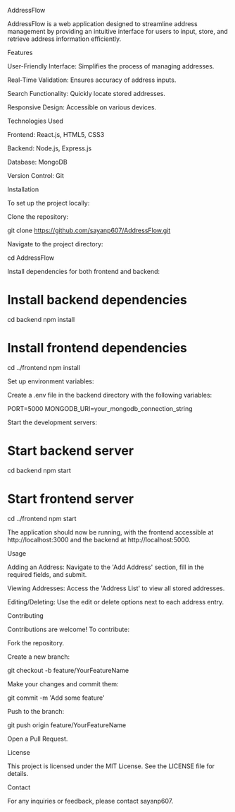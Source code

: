 AddressFlow

AddressFlow is a web application designed to streamline address management by providing an intuitive interface for users to input, store, and retrieve address information efficiently.

Features

User-Friendly Interface: Simplifies the process of managing addresses.

Real-Time Validation: Ensures accuracy of address inputs.

Search Functionality: Quickly locate stored addresses.

Responsive Design: Accessible on various devices.

Technologies Used

Frontend: React.js, HTML5, CSS3

Backend: Node.js, Express.js

Database: MongoDB

Version Control: Git

Installation

To set up the project locally:

Clone the repository:

git clone https://github.com/sayanp607/AddressFlow.git

Navigate to the project directory:

cd AddressFlow

Install dependencies for both frontend and backend:

# Install backend dependencies
cd backend
npm install

# Install frontend dependencies
cd ../frontend
npm install

Set up environment variables:

Create a .env file in the backend directory with the following variables:

PORT=5000
MONGODB_URI=your_mongodb_connection_string

Start the development servers:

# Start backend server
cd backend
npm start

# Start frontend server
cd ../frontend
npm start

The application should now be running, with the frontend accessible at http://localhost:3000 and the backend at http://localhost:5000.

Usage

Adding an Address: Navigate to the 'Add Address' section, fill in the required fields, and submit.

Viewing Addresses: Access the 'Address List' to view all stored addresses.

Editing/Deleting: Use the edit or delete options next to each address entry.

Contributing

Contributions are welcome! To contribute:

Fork the repository.

Create a new branch:

git checkout -b feature/YourFeatureName

Make your changes and commit them:

git commit -m 'Add some feature'

Push to the branch:

git push origin feature/YourFeatureName

Open a Pull Request.

License

This project is licensed under the MIT License. See the LICENSE file for details.

Contact

For any inquiries or feedback, please contact sayanp607.

